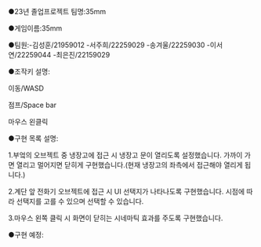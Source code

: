 ●23년 졸업프로젝트 팀명:35mm

●게임이름:35mm

●팀원:-김성훈/21959012 -서주희/22259029 -송겨울/22259030 -이서연/22259044 -최은진/22159029 

●조작키 설명:

이동/WASD

점프/Space bar

마우스 왼클릭

●구현 목록 설명:

1.부엌의 오브젝트 중 냉장고에 접근 시 냉장고 문이 열리도록 설정했습니다. 가까이 가면 열리고 멀어지면 닫히게 구현했습니다.(현재 냉장고의 좌측에서 접근해야 열리게 됩니다.)

2.계단 앞 전화기 오브젝트에 접근 시 UI 선택지가 나타나도록 구현했습니다. 시점에 따라 선택지를 고를 수 있으며 선택할 수 있습니다.

3.마우스 왼쪽 클릭 시 화면이 닫히는 시네마틱 효과를 주도록 구현했습니다. 

●구현 예정:
